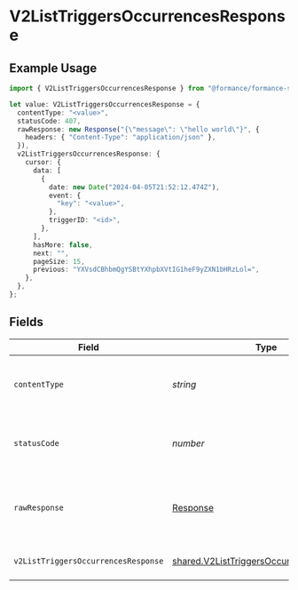 # V2ListTriggersOccurrencesResponse

## Example Usage

```typescript
import { V2ListTriggersOccurrencesResponse } from "@formance/formance-sdk/sdk/models/operations";

let value: V2ListTriggersOccurrencesResponse = {
  contentType: "<value>",
  statusCode: 407,
  rawResponse: new Response("{\"message\": \"hello world\"}", {
    headers: { "Content-Type": "application/json" },
  }),
  v2ListTriggersOccurrencesResponse: {
    cursor: {
      data: [
        {
          date: new Date("2024-04-05T21:52:12.474Z"),
          event: {
            "key": "<value>",
          },
          triggerID: "<id>",
        },
      ],
      hasMore: false,
      next: "",
      pageSize: 15,
      previous: "YXVsdCBhbmQgYSBtYXhpbXVtIG1heF9yZXN1bHRzLol=",
    },
  },
};
```

## Fields

| Field                                                                                                       | Type                                                                                                        | Required                                                                                                    | Description                                                                                                 |
| ----------------------------------------------------------------------------------------------------------- | ----------------------------------------------------------------------------------------------------------- | ----------------------------------------------------------------------------------------------------------- | ----------------------------------------------------------------------------------------------------------- |
| `contentType`                                                                                               | *string*                                                                                                    | :heavy_check_mark:                                                                                          | HTTP response content type for this operation                                                               |
| `statusCode`                                                                                                | *number*                                                                                                    | :heavy_check_mark:                                                                                          | HTTP response status code for this operation                                                                |
| `rawResponse`                                                                                               | [Response](https://developer.mozilla.org/en-US/docs/Web/API/Response)                                       | :heavy_check_mark:                                                                                          | Raw HTTP response; suitable for custom response parsing                                                     |
| `v2ListTriggersOccurrencesResponse`                                                                         | [shared.V2ListTriggersOccurrencesResponse](../../../sdk/models/shared/v2listtriggersoccurrencesresponse.md) | :heavy_minus_sign:                                                                                          | List of triggers occurrences                                                                                |